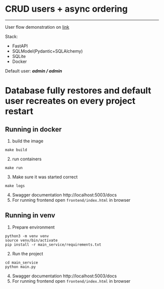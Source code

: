 # CRUD users + async ordering

---
User flow demonstration on [link](https://drive.google.com/file/d/1Hqp2KfRDODbona7rVp3kPO07AItofnAv/view?usp=sharing)

Stack:
- FastAPI
- SQLModel(Pydantic+SQLAlchemy)
- SQLite
- Docker

Default user: ***admin / admin***

# Database fully restores and default user recreates on every project restart


## Running in docker

1) build the image
```
make build
```
2) run containers
```
make run
```
3) Make sure it was started correct
```
make logs
```
4) Swagger documentation http://localhost:5003/docs
5) For running frontend open ```frontend/index.html``` in browser

## Running in venv

1) Prepare environment
```
python3 -m venv venv
source venv/bin/activate
pip install -r main_service/requirements.txt
```
2) Run the project
```
cd main_service
python main.py
```
4) Swagger documentation  http://localhost:5003/docs
5) For running frontend open ```frontend/index.html``` in browser
